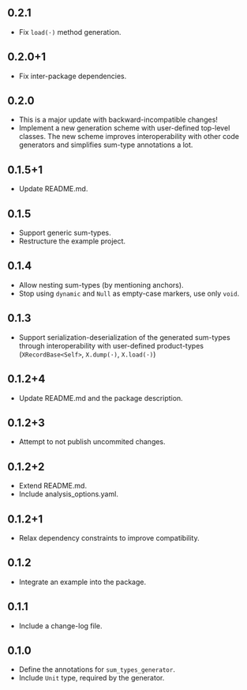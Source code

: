 ## 0.2.1

- Fix `load(·)` method generation.

## 0.2.0+1

- Fix inter-package dependencies. 

## 0.2.0

- This is a major update with backward-incompatible changes!
- Implement a new generation scheme with user-defined top-level classes. The new scheme improves interoperability with other code generators and simplifies sum-type annotations a lot.

## 0.1.5+1

- Update README.md.

## 0.1.5

- Support generic sum-types.
- Restructure the example project.

## 0.1.4

- Allow nesting sum-types (by mentioning anchors).
- Stop using `dynamic` and `Null` as empty-case markers, use only `void`.

## 0.1.3

- Support serialization-deserialization of the generated sum-types through interoperability with user-defined product-types (`XRecordBase<Self>`, `X.dump(·)`, `X.load(·)`)

## 0.1.2+4

- Update README.md and the package description.

## 0.1.2+3

- Attempt to not publish uncommited changes.

## 0.1.2+2

- Extend README.md.
- Include analysis_options.yaml.

## 0.1.2+1

- Relax dependency constraints to improve compatibility.

## 0.1.2

- Integrate an example into the package.

## 0.1.1

- Include a change-log file.

## 0.1.0

- Define the annotations for `sum_types_generator`.
- Include `Unit` type, required by the generator.
